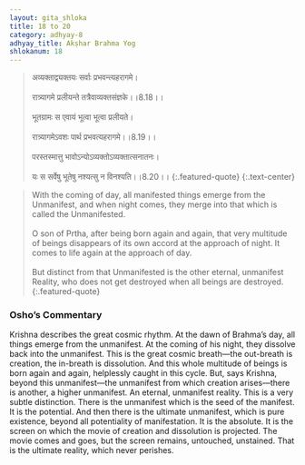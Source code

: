 ```yaml
---
layout: gita_shloka
title: 18 to 20
category: adhyay-8
adhyay_title: Akṣhar Brahma Yog
shlokanum: 18
---
```


> अव्यक्ताद्व्यक्तयः सर्वाः प्रभवन्त्यहरागमे।<br><br>रात्र्यागमे प्रलीयन्ते तत्रैवाव्यक्तसंज्ञके।।8.18।।<br><br>भूतग्रामः स एवायं भूत्वा भूत्वा प्रलीयते।<br><br>रात्र्यागमेऽवशः पार्थ प्रभवत्यहरागमे।।8.19।।<br><br>परस्तस्मात्तु भावोऽन्योऽव्यक्तोऽव्यक्तात्सनातनः।<br><br>यः स सर्वेषु भूतेषु नश्यत्सु न विनश्यति।।8.20।।
{:.featured-quote}
{:.text-center}

> With the coming of day, all manifested things emerge from the Unmanifest, and when night comes, they merge into that which is called the Unmanifested.<br><br>O son of Prtha, after being born again and again, that very multitude of beings disappears of its own accord at the approach of night. It comes to life again at the approach of day.<br><br>But distinct from that Unmanifested is the other eternal, unmanifest Reality, who does not get destroyed when all beings are destroyed.
{:.featured-quote}

### Osho’s Commentary
Krishna describes the great cosmic rhythm. At the dawn of Brahma’s day, all things emerge from the unmanifest. At the coming of his night, they dissolve back into the unmanifest. This is the great cosmic breath—the out-breath is creation, the in-breath is dissolution.
And this whole multitude of beings is born again and again, helplessly caught in this cycle. But, says Krishna, beyond this unmanifest—the unmanifest from which creation arises—there is another, a higher unmanifest. An eternal, unmanifest reality.
This is a very subtle distinction. There is the unmanifest which is the seed of the manifest. It is the potential. And then there is the ultimate unmanifest, which is pure existence, beyond all potentiality of manifestation. It is the absolute. It is the screen on which the movie of creation and dissolution is projected. The movie comes and goes, but the screen remains, untouched, unstained. That is the ultimate reality, which never perishes.
